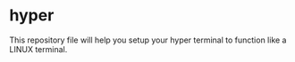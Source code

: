# hyper
This repository file will help you setup your hyper terminal to function like a LINUX terminal.
